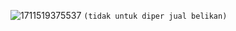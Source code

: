 ![1711519375537](https://github.com/FakeAXL00/Venom-DYLM/assets/164671698/8cb91020-b15a-4d7a-8bab-2abb2ff0dda0)
``(tidak untuk diper jual belikan)``
